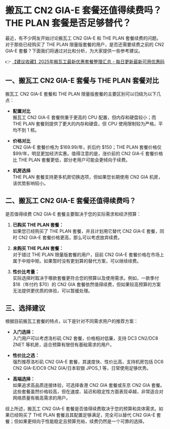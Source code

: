 # 搬瓦工 CN2 GIA-E 套餐还值得续费吗？THE PLAN 套餐是否足够替代？

最近，有不少网友开始讨论搬瓦工 CN2 GIA-E 和 THE PLAN 套餐续费的问题。对于那些已经购买了 THE PLAN 限量版套餐的用户，是否还需要续费之前的 CN2 GIA-E 套餐？下面我们将通过对比和分析，为大家提供一些参考建议。

👉 [【建议收藏】2025年搬瓦工最新优惠套餐整理汇总 - 每日更新最新可用优惠码](https://bit.ly/banwagon)

## 一、搬瓦工 CN2 GIA-E 套餐与 THE PLAN 套餐对比

搬瓦工 CN2 GIA-E 套餐和 THE PLAN 限量版套餐的主要区别可以归结为以下几点：

- **配置对比**  
  搬瓦工 CN2 GIA-E 套餐侧重于更高的 CPU 配置，但内存和硬盘较小；而 THE PLAN 套餐则提供了更大的内存和硬盘，但 CPU 使用限制较为严格，平均不到 1 核。

- **价格对比**  
  CN2 GIA-E 套餐价格为 $169.99/年，折后约 $150；THE PLAN 套餐价格仅 $99/年，明显更加经济实惠。值得注意的是，涨价前的 CN2 GIA-E 套餐价格比 THE PLAN 套餐更低，部分老用户可能会更倾向于续费。

- **机房选择**  
  THE PLAN 套餐支持更多机房切换选项，但如果您长期使用 CN2 GIA 机房，该优势影响较小。

## 二、搬瓦工 CN2 GIA-E 套餐还值得续费吗？

是否值得续费 CN2 GIA-E 套餐主要取决于您的实际需求和经济预算：

1. **已购买 THE PLAN 套餐：**  
   如果您已经购买了 THE PLAN 套餐，并且计划用它替代 CN2 GIA-E 套餐，同时 CN2 GIA-E 套餐价格更高，那么可以考虑放弃续费。

2. **未购买 THE PLAN 套餐：**  
   对于错过 THE PLAN 限量版套餐的用户，目前 CN2 GIA-E 套餐价格在市场上属于中规中矩。如果暂时没有更划算的替代方案，可以继续续费。

3. **性价比考量：**  
   实际选择时取决于哪款套餐更符合您的预算以及使用需求。例如，一款季付 $18（年付约 $70）的 CN2 GIA 套餐依然值得续费，但如果较高预算的方案无法提供更优质的体验，可以暂缓处理。

## 三、选择建议

根据目前搬瓦工套餐的特点，以下是针对不同需求用户的推荐方案：

- **入门选择：**  
  入门用户可以考虑洛杉矶 CN2 套餐，价格相对低廉，支持 DC3 CN2/DC8 ZNET 等机房，适合预算有限但有基础需求的用户。

- **性价比之选：**  
  强烈推荐洛杉矶 CN2 GIA-E 套餐，其速度快、性价比高，支持机房包括 DC6 CN2 GIA-E/DC9 CN2 GIA/日本软银 JPOS_1 等，日常使用足够优秀。

- **高端选择：**  
  如果追求高品质连接体验，可选择香港 CN2 GIA 套餐或东京 CN2 GIA 套餐。这些套餐虽然价格较高，但在速度、延迟和稳定性方面表现卓越，非常适合对网络质量有极高需求的用户。

综上所述，搬瓦工 CN2 GIA-E 套餐是否值得续费取决于您的预算和具体需求。如果已经购买了 THE PLAN 套餐且其配置足够满足，完全可以替代 CN2 GIA-E 套餐；但如果更倾向于性能稳定且预算充裕，续费仍然是一个可靠的选择。